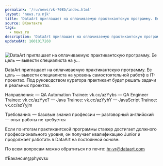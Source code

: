 ```yaml
---
permalink: '/ru/news/vk-7085/index.html'
layout: 'news.ru.njk'
title: 'DataArt приглашает на оплачиваемую практикантскую программу. Ее цель — вывести специалиста на у'
source: ВКонтакте
tags:
  - news_ru
description: 'DataArt приглашает на оплачиваемую практикантскую программу. Ее цель — вывести специалиста на у…'
updatedAt: 1601017260
---
```

![DataArt приглашает на оплачиваемую практикантскую программу. Ее цель — вывести специалиста на у…](https://sun9-33.userapi.com/impg/xpXXoargFBQQB_iz6E5F3mFZ9vgLIi0P0DlZfw/XJyVwFec7SA.jpg?size=1280x720&quality=96&proxy=1&sign=dcc571716c278a1137b0308a9d20eaa4&c_uniq_tag=_adi3FFc6nqtwJ-5eMBGbEzecLgtsGtcL825nsxuTFI&type=album)

DataArt приглашает на оплачиваемую практикантскую программу. Ее цель — вывести специалиста на уровень самостоятельной работф в IT-проектах. Под руководством куратора практикант будет решать задачи в реальных проектах.

Направления:
— QA Automation Trainee: vk.cc/azYybs
— QA Engineer Trainee: vk.cc/azYyeT
— Java Trainee: vk.cc/azYyhY
— JavaScript Trainee: vk.cc/azYyjm

Требования:
— базовые знания профессии
— разговорный английский
— опыт работы не требуется

Если по итогам практикантской программы стажер достигает должного профессионального уровня, он получает квалификацию Junior и продолжает работать в DataArt на постоянной основе.

По всем вопросам можно обратиться по почте: hr-vr@dataart.com

#Вакансия@physvsu
